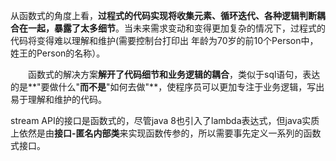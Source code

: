 从函数式的角度上看，**过程式的代码实现将收集元素、循环迭代、各种逻辑判断耦合在一起，暴露了太多细节**。当未来需求变动和变得更加复杂的情况下，过程式的代码将变得难以理解和维护(需要控制台打印出 年龄为70岁的前10个Person中，姓王的Person的名称）。

　　函数式的解决方案**解开了代码细节和业务逻辑的耦合**，类似于sql语句，表达的是**"要做什么"**而不是**"如何去做"**，使程序员可以更加专注于业务逻辑，写出易于理解和维护的代码。

stream API的接口是函数式的，尽管java 8也引入了lambda表达式，但java实质上依然是由**接口-匿名内部类**来实现函数传参的，所以需要事先定义一系列的函数式接口。